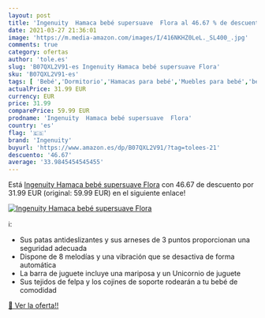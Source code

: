 ```yaml
---
layout: post
title: 'Ingenuity  Hamaca bebé supersuave  Flora al 46.67 % de descuento'
date: 2021-03-27 21:36:01
image: 'https://m.media-amazon.com/images/I/416NKHZ0LeL._SL400_.jpg'
comments: true
category: ofertas
author: 'tole.es'
slug: 'B07QXL2V91-es Ingenuity Hamaca bebé supersuave Flora'
sku: 'B07QXL2V91-es'
tags: [ 'Bebé','Dormitorio','Hamacas para bebé','Muebles para bebé','bebé','ingenuity', ]
actualPrice: 31.99 EUR
currency: EUR
price: 31.99
comparePrice: 59.99 EUR
prodname: 'Ingenuity  Hamaca bebé supersuave  Flora'
country: 'es'
flag: '🇪🇸'
brand: 'Ingenuity'
buyurl: 'https://www.amazon.es/dp/B07QXL2V91/?tag=tolees-21'
descuento: '46.67'
average: '33.9845454545455'
---
```


Está [Ingenuity  Hamaca bebé supersuave  Flora](https://www.amazon.es/dp/B07QXL2V91/?tag=tolees-21) con 46.67 de descuento por 31.99 EUR (original: 59.99 EUR) en el siguiente enlace!

[![Ingenuity  Hamaca bebé supersuave  Flora](https://m.media-amazon.com/images/I/416NKHZ0LeL._SL400_.jpg)](https://www.amazon.es/dp/B07QXL2V91/?tag=tolees-21)

ℹ️:

- Sus patas antideslizantes y sus arneses de 3 puntos proporcionan una seguridad adecuada
- Dispone de 8 melodías y una vibración que se desactiva de forma automática
- La barra de juguete incluye una mariposa y un Unicornio de juguete
- Sus tejidos de felpa y los cojines de soporte rodearán a tu bebé de comodidad

[🛒 Ver la oferta!!](https://www.amazon.es/dp/B07QXL2V91/?tag=tolees-21)
